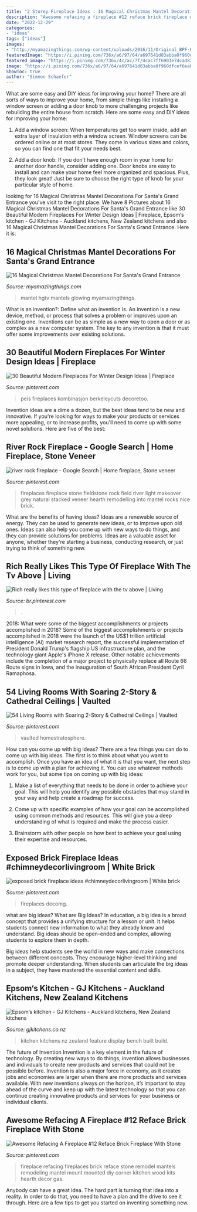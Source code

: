 ```yaml
---
title: "2 Storey Fireplace Ideas : 16 Magical Christmas Mantel Decorations For Santa&#039;s Grand Entrance"
description: "Awesome refacing a fireplace #12 reface brick fireplace with stone"
date: "2022-12-29"
categories:
- "ideas"
tags: ["ideas"]
images:
- "http://myamazingthings.com/wp-content/uploads/2016/11/Original_BPF-Holiday-House_hgtv_interior_kid-mantel_beauty_.jpeg"
featuredImage: "https://i.pinimg.com/736x/a6/97/64/a697641d83abba0f960dfcef6eab5efa.jpg"
featured_image: "https://i.pinimg.com/736x/4c/ac/7f/4cac7ff6901e74cad829edc62c51fe80--exposed-beam-ceilings-wood-ceilings.jpg"
image: "https://i.pinimg.com/736x/a6/97/64/a697641d83abba0f960dfcef6eab5efa.jpg"
ShowToc: true
author: "Simeon Schaefer"
---
```



What are some easy and DIY ideas for improving your home?
There are all sorts of ways to improve your home, from simple things like installing a window screen or adding a door knob to more challenging projects like rebuilding the entire house from scratch. Here are some easy and DIY ideas for improving your home: 
1. Add a window screen: When temperatures get too warm inside, add an extra layer of insulation with a window screen. Window screens can be ordered online or at most stores. They come in various sizes and colors, so you can find one that fit your needs best.

2. Add a door knob: If you don’t have enough room in your home for another door handle, consider adding one. Door knobs are easy to install and can make your home feel more organized and spacious. Plus, they look great! Just be sure to choose the right type of knob for your particular style of home.

	

		
looking for 16 Magical Christmas Mantel Decorations For Santa&#039;s Grand Entrance you've visit to the right place. We have 8 Pictures about 16 Magical Christmas Mantel Decorations For Santa&#039;s Grand Entrance like 30 Beautiful Modern Fireplaces For Winter Design Ideas | Fireplace, Epsom‘s kitchen - GJ Kitchens - Auckland kitchens, New Zealand kitchens and also 16 Magical Christmas Mantel Decorations For Santa&#039;s Grand Entrance. Here it is:
		
    
## 16 Magical Christmas Mantel Decorations For Santa&#039;s Grand Entrance

<img loading=lazy src="http://myamazingthings.com/wp-content/uploads/2016/11/Original_BPF-Holiday-House_hgtv_interior_kid-mantel_beauty_.jpeg" onerror="this.onerror=null;this.src='https://tse3.mm.bing.net/th?id=OIP.zGXBHeCb5S7qcE8zyOQwKAHaJ4&amp;pid=15.1';" alt="16 Magical Christmas Mantel Decorations For Santa&#039;s Grand Entrance">

_Source: myamazingthings.com_

>mantel hgtv mantels glowing myamazingthings. 

	

What is an invention?: Define what an invention is.
An invention is a new device, method, or process that solves a problem or improves upon an existing one. Inventions can be as simple as a new way to open a door or as complex as a new computer system. The key to any invention is that it must offer some improvements over existing solutions.

    
## 30 Beautiful Modern Fireplaces For Winter Design Ideas | Fireplace

<img loading=lazy src="https://i.pinimg.com/736x/94/81/db/9481db3b640f1f9535e13290f38bc07b.jpg" onerror="this.onerror=null;this.src='https://tse2.mm.bing.net/th?id=OIP.mjQauiB_-eW8vWlhzQx9jQHaKG&amp;pid=15.1';" alt="30 Beautiful Modern Fireplaces For Winter Design Ideas | Fireplace">

_Source: pinterest.com_

>peis fireplaces kombinasjon berkeleycuts decoretoo. 

	

Invention ideas are a dime a dozen, but the best ideas tend to be new and innovative. If you're looking for ways to make your products or services more appealing, or to increase profits, you'll need to come up with some novel solutions. Here are five of the best: 

    
## River Rock Fireplace - Google Search | Home Fireplace, Stone Veneer

<img loading=lazy src="https://i.pinimg.com/736x/04/48/e9/0448e92b6c7307d018693ff3274f34ad--river-rock-fireplaces-river-rocks.jpg" onerror="this.onerror=null;this.src='https://tse1.mm.bing.net/th?id=OIP.rGKl8bVW3vaB6k6NR15tsgHaK3&amp;pid=15.1';" alt="river rock fireplace - Google Search | Home fireplace, Stone veneer">

_Source: pinterest.com_

>fireplaces fireplace stone fieldstone rock field river light makeover grey natural stacked veneer hearth remodelling into mantel rocks nice brick. 

	

What are the benefits of having ideas?
Ideas are a renewable source of energy. They can be used to generate new ideas, or to improve upon old ones. Ideas can also help you come up with new ways to do things, and they can provide solutions for problems. Ideas are a valuable asset for anyone, whether they're starting a business, conducting research, or just trying to think of something new.

    
## Rich Really Likes This Type Of Fireplace With The Tv Above | Living

<img loading=lazy src="https://i.pinimg.com/736x/35/02/ca/3502cabd1a4af8572981ab3b22693b0b.jpg" onerror="this.onerror=null;this.src='https://tse2.mm.bing.net/th?id=OIP.1ocQREa_zwOMaa_ZTIqZzQHaNK&amp;pid=15.1';" alt="Rich really likes this type of fireplace with the tv above | Living">

_Source: br.pinterest.com_

>. 

	

2018: What were some of the biggest accomplishments or projects accomplished in 2018?
Some of the biggest accomplishments or projects accomplished in 2018 were the launch of the US$1 trillion artificial intelligence (AI) market research report, the successful implementation of President Donald Trump's flagship US infrastructure plan, and the technology giant Apple's iPhone X release. Other notable achievements include the completion of a major project to physically replace all Route 66 Route signs in Iowa, and the inauguration of South African President Cyril Ramaphosa.

    
## 54 Living Rooms With Soaring 2-Story &amp; Cathedral Ceilings | Vaulted

<img loading=lazy src="https://i.pinimg.com/736x/4c/ac/7f/4cac7ff6901e74cad829edc62c51fe80--exposed-beam-ceilings-wood-ceilings.jpg" onerror="this.onerror=null;this.src='https://tse3.mm.bing.net/th?id=OIP.ErD4-JoIoB_1R6EKwqw5BAHaJk&amp;pid=15.1';" alt="54 Living Rooms with Soaring 2-Story &amp; Cathedral Ceilings | Vaulted">

_Source: pinterest.com_

>vaulted homestratosphere. 

	

How can you come up with big ideas?
There are a few things you can do to come up with big ideas. The first is to think about what you want to accomplish. Once you have an idea of what it is that you want, the next step is to come up with a plan for achieving it. You can use whatever methods work for you, but some tips on coming up with big ideas:
1. Make a list of everything that needs to be done in order to achieve your goal. This will help you identify any possible obstacles that may stand in your way and help create a roadmap for success.

2. Come up with specific examples of how your goal can be accomplished using common methods and resources. This will give you a deep understanding of what is required and make the process easier.

3. Brainstorm with other people on how best to achieve your goal using their expertise and resources.

    
## Exposed Brick Fireplace Ideas #chimneydecorlivingroom | White Brick

<img loading=lazy src="https://i.pinimg.com/736x/a6/97/64/a697641d83abba0f960dfcef6eab5efa.jpg" onerror="this.onerror=null;this.src='https://tse4.mm.bing.net/th?id=OIP.q_MDUbzB8ki8nvoAD2S-QwHaKx&amp;pid=15.1';" alt="exposed brick fireplace ideas #chimneydecorlivingroom | White brick">

_Source: pinterest.com_

>fireplaces decomg. 

	

what are big ideas?
What are Big Ideas?
In education, a big idea is a broad concept that provides a unifying structure for a lesson or unit. It helps students connect new information to what they already know and understand. Big ideas should be open-ended and complex, allowing students to explore them in depth.

Big ideas help students see the world in new ways and make connections between different concepts. They encourage higher-level thinking and promote deeper understanding. When students can articulate the big ideas in a subject, they have mastered the essential content and skills.

    
## Epsom‘s Kitchen - GJ Kitchens - Auckland Kitchens, New Zealand Kitchens

<img loading=lazy src="http://www.gjkitchens.co.nz/img/upload/GJ-Kitchens-epsoms-kitchen-202081817210-1526791092-20200818050232209.jpg" onerror="this.onerror=null;this.src='https://tse3.mm.bing.net/th?id=OIP.nBSDwki2PtQKISLusCwkXgHaFj&amp;pid=15.1';" alt="Epsom‘s kitchen - GJ Kitchens - Auckland kitchens, New Zealand kitchens">

_Source: gjkitchens.co.nz_

>kitchen kitchens nz zealand feature display bench built build. 

	

The future of Invention
Invention is a key element in the future of technology. By creating new ways to do things, invention allows businesses and individuals to create new products and services that could not be possible before. Invention is also a major force in economy, as it creates jobs and economies are larger when there are more products and services available. With new inventions always on the horizon, it’s important to stay ahead of the curve and keep up with the latest technology so that you can continue creating innovative products and services for your business or individual clients.

    
## Awesome Refacing A Fireplace #12 Reface Brick Fireplace With Stone

<img loading=lazy src="https://i.pinimg.com/736x/5a/91/8d/5a918da4a4cbdcea3bfca6527cb75faf--brick-fireplaces-fireplace-mantels.jpg" onerror="this.onerror=null;this.src='https://tse4.mm.bing.net/th?id=OIP.FpXGilrUVvd4f84RZk1jPwHaLH&amp;pid=15.1';" alt="Awesome Refacing A Fireplace #12 Reface Brick Fireplace With Stone">

_Source: pinterest.com_

>fireplace refacing fireplaces brick reface stone remodel mantels remodeling mantel mount mounted diy corner kitchen wood kits hearth decor gas. 

	

Anybody can have a great idea. The hard part is turning that idea into a reality. In order to do that, you need to have a plan and the drive to see it through. Here are a few tips to get you started on inventing something new.

